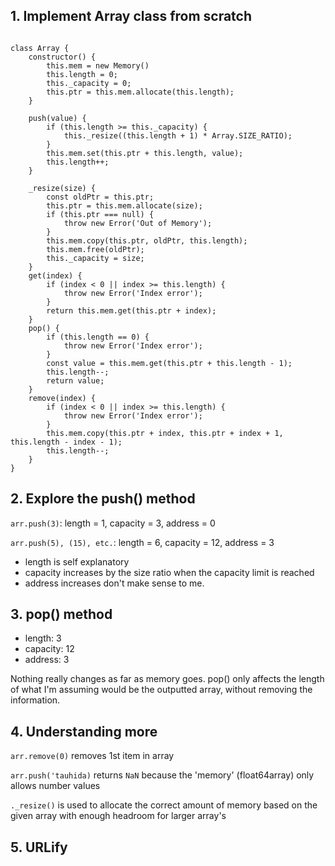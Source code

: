 ## 1. Implement Array class from scratch
```

class Array {
    constructor() {
        this.mem = new Memory()
        this.length = 0;
        this._capacity = 0;
        this.ptr = this.mem.allocate(this.length);
    }

    push(value) {
        if (this.length >= this._capacity) {
            this._resize((this.length + 1) * Array.SIZE_RATIO);
        }
        this.mem.set(this.ptr + this.length, value);
        this.length++;
    }

    _resize(size) {
        const oldPtr = this.ptr;
        this.ptr = this.mem.allocate(size);
        if (this.ptr === null) {
            throw new Error('Out of Memory');
        }
        this.mem.copy(this.ptr, oldPtr, this.length);
        this.mem.free(oldPtr);
        this._capacity = size;
    }
    get(index) {
        if (index < 0 || index >= this.length) {
            throw new Error('Index error');
        }
        return this.mem.get(this.ptr + index);
    }
    pop() {
        if (this.length == 0) {
            throw new Error('Index error');
        }
        const value = this.mem.get(this.ptr + this.length - 1);
        this.length--;
        return value;
    }
    remove(index) {
        if (index < 0 || index >= this.length) {
            throw new Error('Index error');
        }
        this.mem.copy(this.ptr + index, this.ptr + index + 1, this.length - index - 1);
        this.length--;
    }
}
```
## 2. Explore the push() method
`arr.push(3)`: length = 1, capacity = 3, address = 0

`arr.push(5), (15), etc.`: length = 6, capacity = 12, address = 3

- length is self explanatory
- capacity increases by the size ratio when the capacity limit is reached
- address increases don't make sense to me.

## 3. pop() method

- length: 3
- capacity: 12
- address: 3

Nothing really changes as far as memory goes. pop() only affects the length of what I'm assuming would be the outputted array, without removing the information.

## 4. Understanding more

`arr.remove(0)` removes 1st item in array

`arr.push('tauhida)` returns `NaN` because the 'memory' (float64array) only allows number values

`._resize()` is used to allocate the correct amount of memory based on the given array with enough headroom for larger array's

## 5. URLify